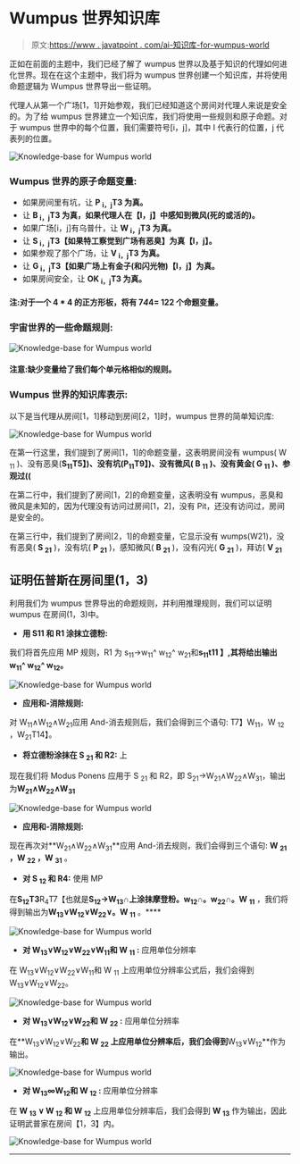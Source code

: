 # Wumpus 世界知识库

> 原文:[https://www . javatpoint . com/ai-知识库-for-wumpus-world](https://www.javatpoint.com/ai-knowledge-base-for-wumpus-world)

正如在前面的主题中，我们已经了解了 wumpus 世界以及基于知识的代理如何进化世界。现在在这个主题中，我们将为 wumpus 世界创建一个知识库，并将使用命题逻辑为 Wumpus 世界导出一些证明。

代理人从第一个广场[1，1]开始参观，我们已经知道这个房间对代理人来说是安全的。为了给 wumpus 世界建立一个知识库，我们将使用一些规则和原子命题。对于 wumpus 世界中的每个位置，我们需要符号[i，j]，其中 I 代表行的位置，j 代表列的位置。

![Knowledge-base for Wumpus world](../Images/2e6071883de399200cca16de8013191c.png)

### Wumpus 世界的原子命题变量:

*   如果房间里有坑，让 **P <sub>i，j</sub>T3 为真。**
*   让 **B <sub>i，j</sub>T3 为真，如果代理人在【I，j】中感知到微风(死的或活的)。**
*   如果广场[i，j]有乌普什，让 **W <sub>i，j</sub>T3 为真。**
*   让 **S <sub>i，j</sub>T3【如果特工察觉到广场有恶臭】为真【I，j】。**
*   如果参观了那个广场，让 **V <sub>i，j</sub>T3 为真。**
*   让 **G <sub>i，j</sub>T3【如果广场上有金子(和闪光物)【I，j】为真。**
*   如果房间安全，让 **OK <sub>i，j</sub>T3 为真。**

#### 注:对于一个 4 * 4 的正方形板，将有 7*4*4= 122 个命题变量。

### 宇宙世界的一些命题规则:

![Knowledge-base for Wumpus world](../Images/bec7954e212fe9e7b70ab0f77ebfc9cb.png)

#### 注意:缺少变量给了我们每个单元格相似的规则。

### Wumpus 世界的知识库表示:

以下是当代理从房间[1，1]移动到房间[2，1]时，wumpus 世界的简单知识库:

![Knowledge-base for Wumpus world](../Images/1d0ed685baa4c4e34aaae825f24e8c55.png)

在第一行这里，我们提到了房间[1，1]的命题变量，这表明房间没有 wumpus( W <sub>11</sub> )、没有恶臭(**S<sub>11</sub>T5】)、没有坑(**P<sub>11</sub>T9】)、没有微风( **B <sub>11</sub>** )、没有黄金( **G <sub>11</sub>** )、参观过((****

在第二行中，我们提到了房间[1，2]的命题变量，这表明没有 wumpus，恶臭和微风是未知的，因为代理没有访问过房间[1，2]，没有 Pit，还没有访问过，房间是安全的。

在第三行中，我们提到了房间[2，1]的命题变量，它显示没有 wumps(W21)，没有恶臭( **S <sub>21</sub>** )，没有坑( **P <sub>21</sub>** )，感知微风( **B <sub>21</sub>** )，没有闪光( **G <sub>21</sub>** )，拜访( **V <sub>21</sub>**

## 证明伍普斯在房间里(1，3)

利用我们为 wumpus 世界导出的命题规则，并利用推理规则，我们可以证明 wumpus 在房间(1，3)中。

*   **用 S11 和 R1 涂抹立德粉:**

我们将首先应用 MP 规则，R1 为 s<sub>11</sub>→w<sub>11</sub>^ w<sub>12</sub>^ w<sub>21</sub>和**s<sub>11</sub>t11 】,其将给出输出 w<sub>11</sub>^ w<sub>12</sub>^ w<sub>12</sub>。**

![Knowledge-base for Wumpus world](../Images/b9647843f2922e3be2a31fc6a8f8c0a8.png)

*   **应用和-消除规则:**

对 W<sub>11</sub>∧W<sub>12</sub>∧W<sub>21</sub>应用 And-消去规则后，我们会得到三个语句:
T7】W<sub>11</sub>，W <sub>12</sub> ，W<sub>21</sub>T14】。

*   **将立德粉涂抹在 S <sub>21</sub> 和 R2:** 上

现在我们将 Modus Ponens 应用于 S <sub>21</sub> 和 R2，即 S<sub>21</sub>→W<sub>21</sub>∧W<sub>22</sub>∧W<sub>31</sub>，输出为**W<sub>21</sub>∧W<sub>22</sub>∧W<sub>31</sub>**

![Knowledge-base for Wumpus world](../Images/01767ea04f93e20674669f2598d71e38.png)

*   **应用和-消除规则:**

现在再次对**W<sub>21</sub>∧W<sub>22</sub>∧W<sub>31</sub>**应用 And-消去规则，我们会得到三个语句:
**W <sub>21</sub> ，W <sub>22</sub> ，W <sub>31</sub>** 。

*   **对 S <sub>12</sub> 和 R4:** 使用 MP

在**S<sub>12</sub>T3**R<sub>4</sub>T7【也就是**S<sub>12</sub>→W<sub>13</sub>∩上涂抹摩登粉。w<sub>12</sub>∩。w<sub>22</sub>∩。W <sub>11</sub>** ，我们将得到输出为**W<sub>13</sub>∨W<sub>12</sub>∨W<sub>22</sub>∨。W <sub>11</sub>** 。****

![Knowledge-base for Wumpus world](../Images/cecf3deb9600282f158b049817411a0a.png)

*   **对 W<sub>13</sub>∨W<sub>12</sub>∨W<sub>22</sub>∨W<sub>11</sub>和 W <sub>11</sub> :** 应用单位分辨率

在 W<sub>13</sub>∨W<sub>12</sub>∨W<sub>22</sub>∨W<sub>11</sub>和 W <sub>11</sub> 上应用单位分辨率公式后，我们会得到 W<sub>13</sub>∨W<sub>12</sub>∨W<sub>22</sub>。

![Knowledge-base for Wumpus world](../Images/fa6611f9106c10cb772276477f12e1fb.png)

*   **对 W<sub>13</sub>∨W<sub>12</sub>∨W<sub>22</sub>和 W <sub>22</sub> :** 应用单位分辨率

在**W<sub>13</sub>∨W<sub>12</sub>∨W<sub>22</sub>**和 **W <sub>22</sub>** 上应用单位分辨率后，我们会得到**W<sub>13</sub>∨W<sub>12</sub>**作为输出。

![Knowledge-base for Wumpus world](../Images/b06fcb39569e74edf9bd8e457466d90a.png)

*   **对 W<sub>13</sub>∞W<sub>12</sub>和 W <sub>12</sub> :** 应用单位分辨率

在 **W <sub>13</sub> ∨ W <sub>12</sub> 和 W <sub>12</sub>** 上应用单位分辨率后，我们会得到 **W <sub>13</sub>** 作为输出，因此证明武普家在房间【1，3】内。

![Knowledge-base for Wumpus world](../Images/e5b580c90e9c6c585630a47fb80f1d81.png)

* * *